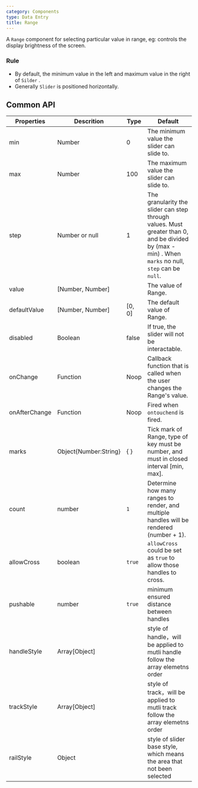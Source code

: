 ```yaml
---
category: Components
type: Data Entry
title: Range
---
```



A `Range` component for selecting particular value in range, eg: controls the display brightness of the screen.


### Rule

- By default, the minimum value in the left and maximum value in the right of `Silder` .
- Generally `Slider` is positioned horizontally.


## Common API

Properties | Descrition | Type | Default
-----------|------------|------|--------
| min    |  Number     | 0     | The minimum value the slider can slide to. |
| max    |  Number     | 100    | The maximum value the slider can slide to. |
| step    |  Number or null     | 1    | The granularity the slider can step through values. Must greater than 0, and be divided by (max - min) . When `marks` no null, `step` can be `null`. |
| value    |  [Number, Number]|     | The value of Range. |
| defaultValue    |  [Number, Number]   | [0, 0]    | The default value of Range. |
| disabled    |  Boolean     | false    | If true, the slider will not be interactable. |
| onChange    |  Function     | Noop    | Callback function that is called when the user changes the Range's value. |
| onAfterChange    |  Function     | Noop    | Fired when `ontouchend` is fired. |
| marks      |  Object{Number:String}     | { }    | Tick mark of Range, type of key must be number, and must in closed interval [min, max]. |
| count | number | `1` | Determine how many ranges to render, and multiple handles will be rendered (number + 1). |
| allowCross | boolean | `true` | `allowCross` could be set as `true` to allow those handles to cross. |
| pushable |  number | `true` | minimum ensured distance between handles |
| handleStyle    |  Array[Object]    |    | style of handle，will be applied to mutli handle follow the array elemetns order |
| trackStyle  | Array[Object]     |    | style of track，will be applied to mutli track follow the array elemetns order |
| railStyle   |  Object     |   | style of slider base style, which means the area that not been selected |
